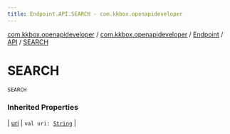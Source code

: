 ```yaml
---
title: Endpoint.API.SEARCH - com.kkbox.openapideveloper
---
```


[com.kkbox.openapideveloper](../../../index.html) / [com.kkbox.openapideveloper](../../index.html) / [Endpoint](../index.html) / [API](index.html) / [SEARCH](.)

# SEARCH

`SEARCH`

### Inherited Properties

| [uri](uri.html) | `val uri: `[`String`](https://kotlinlang.org/api/latest/jvm/stdlib/kotlin/-string/index.html) |

